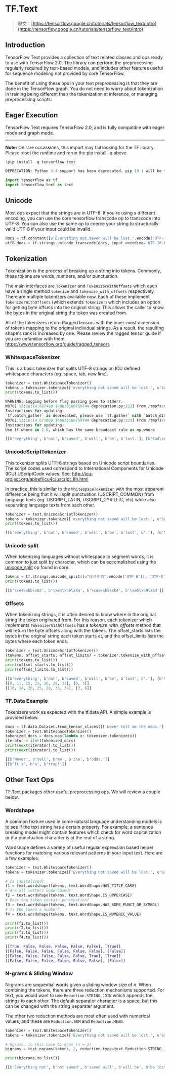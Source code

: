 # TF.Text

> 原文：[https://tensorflow.google.cn/tutorials/tensorflow_text/intro](https://tensorflow.google.cn/tutorials/tensorflow_text/intro)

## Introduction

TensorFlow Text provides a collection of text related classes and ops ready to use with TensorFlow 2.0\. The library can perform the preprocessing regularly required by text-based models, and includes other features useful for sequence modeling not provided by core TensorFlow.

The benefit of using these ops in your text preprocessing is that they are done in the TensorFlow graph. You do not need to worry about tokenization in training being different than the tokenization at inference, or managing preprocessing scripts.

## Eager Execution

TensorFlow Text requires TensorFlow 2.0, and is fully compatible with eager mode and graph mode.

* * *

**Note:** On rare occassions, this import may fail looking for the TF library. Please reset the runtime and rerun the pip install -q above.

```py
!pip install -q tensorflow-text 
```

```py
DEPRECATION: Python 3.4 support has been deprecated. pip 19.1 will be the last one supporting it. Please upgrade your Python as Python 3.4 won't be maintained after March 2019 (cf PEP 429).

```

```py
import tensorflow as tf
import tensorflow_text as text 
```

## Unicode

Most ops expect that the strings are in UTF-8\. If you're using a different encoding, you can use the core tensorflow transcode op to transcode into UTF-8\. You can also use the same op to coerce your string to structurally valid UTF-8 if your input could be invalid.

```py
docs = tf.constant([u'Everything not saved will be lost.'.encode('UTF-16-BE'), u'Sad☹'.encode('UTF-16-BE')])
utf8_docs = tf.strings.unicode_transcode(docs, input_encoding='UTF-16-BE', output_encoding='UTF-8') 
```

## Tokenization

Tokenization is the process of breaking up a string into tokens. Commonly, these tokens are words, numbers, and/or punctuation.

The main interfaces are `Tokenizer` and `TokenizerWithOffsets` which each have a single method `tokenize` and `tokenize_with_offsets` respectively. There are multiple tokenizers available now. Each of these implement `TokenizerWithOffsets` (which extends `Tokenizer`) which includes an option for getting byte offsets into the original string. This allows the caller to know the bytes in the original string the token was created from.

All of the tokenizers return RaggedTensors with the inner-most dimension of tokens mapping to the original individual strings. As a result, the resulting shape's rank is increased by one. Please review the ragged tensor guide if you are unfamiliar with them. https://www.tensorflow.org/guide/ragged_tensors

### WhitespaceTokenizer

This is a basic tokenizer that splits UTF-8 strings on ICU defined whitespace characters (eg. space, tab, new line).

```py
tokenizer = text.WhitespaceTokenizer()
tokens = tokenizer.tokenize(['everything not saved will be lost.', u'Sad☹'.encode('UTF-8')])
print(tokens.to_list()) 
```

```py
WARNING: Logging before flag parsing goes to stderr.
W0701 13:16:14.667488 140633166759744 deprecation.py:323] From /tmpfs/src/tf_docs_env/lib/python3.4/site-packages/tensorflow/python/util/dispatch.py:180: batch_gather (from tensorflow.python.ops.array_ops) is deprecated and will be removed after 2017-10-25.
Instructions for updating:
`tf.batch_gather` is deprecated, please use `tf.gather` with `batch_dims` instead.
W0701 13:16:14.671800 140633166759744 deprecation.py:323] From /tmpfs/src/tf_docs_env/lib/python3.4/site-packages/tensorflow/python/ops/array_ops.py:1340: add_dispatch_support.<locals>.wrapper (from tensorflow.python.ops.array_ops) is deprecated and will be removed in a future version.
Instructions for updating:
Use tf.where in 2.0, which has the same broadcast rule as np.where

[[b'everything', b'not', b'saved', b'will', b'be', b'lost.'], [b'Sad\xe2\x98\xb9']]

```

### UnicodeScriptTokenizer

This tokenizer splits UTF-8 strings based on Unicode script boundaries. The script codes used correspond to International Components for Unicode (ICU) UScriptCode values. See: http://icu-project.org/apiref/icu4c/uscript_8h.html

In practice, this is similar to the `WhitespaceTokenizer` with the most apparent difference being that it will split punctuation (USCRIPT_COMMON) from language texts (eg. USCRIPT_LATIN, USCRIPT_CYRILLIC, etc) while also separating language texts from each other.

```py
tokenizer = text.UnicodeScriptTokenizer()
tokens = tokenizer.tokenize(['everything not saved will be lost.', u'Sad☹'.encode('UTF-8')])
print(tokens.to_list()) 
```

```py
[[b'everything', b'not', b'saved', b'will', b'be', b'lost', b'.'], [b'Sad', b'\xe2\x98\xb9']]

```

### Unicode split

When tokenizing languages without whitespace to segment words, it is common to just split by character, which can be accomplished using the [unicode_split](https://tensorflow.google.cn/api_docs/python/tf/strings/unicode_split) op found in core.

```py
tokens = tf.strings.unicode_split([u"仅今年前".encode('UTF-8')], 'UTF-8')
print(tokens.to_list()) 
```

```py
[[b'\xe4\xbb\x85', b'\xe4\xbb\x8a', b'\xe5\xb9\xb4', b'\xe5\x89\x8d']]

```

### Offsets

When tokenizing strings, it is often desired to know where in the original string the token originated from. For this reason, each tokenizer which implements `TokenizerWithOffsets` has a *tokenize_with_offsets* method that will return the byte offsets along with the tokens. The offset_starts lists the bytes in the original string each token starts at, and the offset_limits lists the bytes where each token ends.

```py
tokenizer = text.UnicodeScriptTokenizer()
(tokens, offset_starts, offset_limits) = tokenizer.tokenize_with_offsets(['everything not saved will be lost.', u'Sad☹'.encode('UTF-8')])
print(tokens.to_list())
print(offset_starts.to_list())
print(offset_limits.to_list()) 
```

```py
[[b'everything', b'not', b'saved', b'will', b'be', b'lost', b'.'], [b'Sad', b'\xe2\x98\xb9']]
[[0, 11, 15, 21, 26, 29, 33], [0, 3]]
[[10, 14, 20, 25, 28, 33, 34], [3, 6]]

```

### TF.Data Example

Tokenizers work as expected with the tf.data API. A simple example is provided below.

```py
docs = tf.data.Dataset.from_tensor_slices([['Never tell me the odds.'], ["It's a trap!"]])
tokenizer = text.WhitespaceTokenizer()
tokenized_docs = docs.map(lambda x: tokenizer.tokenize(x))
iterator = iter(tokenized_docs)
print(next(iterator).to_list())
print(next(iterator).to_list()) 
```

```py
[[b'Never', b'tell', b'me', b'the', b'odds.']]
[[b"It's", b'a', b'trap!']]

```

## Other Text Ops

TF.Text packages other useful preprocessing ops. We will review a couple below.

### Wordshape

A common feature used in some natural language understanding models is to see if the text string has a certain property. For example, a sentence breaking model might contain features which check for word capitalization or if a punctuation character is at the end of a string.

Wordshape defines a variety of useful regular expression based helper functions for matching various relevant patterns in your input text. Here are a few examples.

```py
tokenizer = text.WhitespaceTokenizer()
tokens = tokenizer.tokenize(['Everything not saved will be lost.', u'Sad☹'.encode('UTF-8')])

# Is capitalized?
f1 = text.wordshape(tokens, text.WordShape.HAS_TITLE_CASE)
# Are all letters uppercased?
f2 = text.wordshape(tokens, text.WordShape.IS_UPPERCASE)
# Does the token contain punctuation?
f3 = text.wordshape(tokens, text.WordShape.HAS_SOME_PUNCT_OR_SYMBOL)
# Is the token a number?
f4 = text.wordshape(tokens, text.WordShape.IS_NUMERIC_VALUE)

print(f1.to_list())
print(f2.to_list())
print(f3.to_list())
print(f4.to_list()) 
```

```py
[[True, False, False, False, False, False], [True]]
[[False, False, False, False, False, False], [False]]
[[False, False, False, False, False, True], [True]]
[[False, False, False, False, False, False], [False]]

```

### N-grams & Sliding Window

N-grams are sequential words given a sliding window size of *n*. When combining the tokens, there are three reduction mechanisms supported. For text, you would want to use `Reduction.STRING_JOIN` which appends the strings to each other. The default separator character is a space, but this can be changed with the string_separater argument.

The other two reduction methods are most often used with numerical values, and these are `Reduction.SUM` and `Reduction.MEAN`.

```py
tokenizer = text.WhitespaceTokenizer()
tokens = tokenizer.tokenize(['Everything not saved will be lost.', u'Sad☹'.encode('UTF-8')])

# Ngrams, in this case bi-gram (n = 2)
bigrams = text.ngrams(tokens, 2, reduction_type=text.Reduction.STRING_JOIN)

print(bigrams.to_list()) 
```

```py
[[b'Everything not', b'not saved', b'saved will', b'will be', b'be lost.'], []]

```